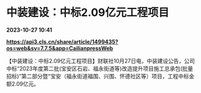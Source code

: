# 中装建设：中标2.09亿元工程项目

**2023-10-27 10:41**

**https://api3.cls.cn/share/article/1499435?os=web&sv=7.7.5&app=CailianpressWeb**

【中装建设：中标2.09亿元工程项目】财联社10月27日电，中装建设公告，公司中标“2023年度第二批(宝安区石岩、福永街道等)改造提升项目施工总承包(批量招标)”第二部分暨“宝安（福永街道福围、兴围、怀德社区等）项目，工程中标金额2.09亿元。